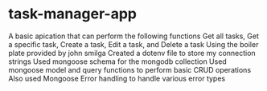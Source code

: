 # task-manager-app
A basic apication that can perform the following functions
Get all tasks,
Get a specific task,
Create a task,
Edit a task,
and Delete a task 
Using the boiler plate provided by john smilga 
Created a dotenv file to store my connection strings
Used mongoose schema for the mongodb collection 
Used mongoose model and query functions to perform basic CRUD operations
Also used Mongoose Error handling to handle various error types 
